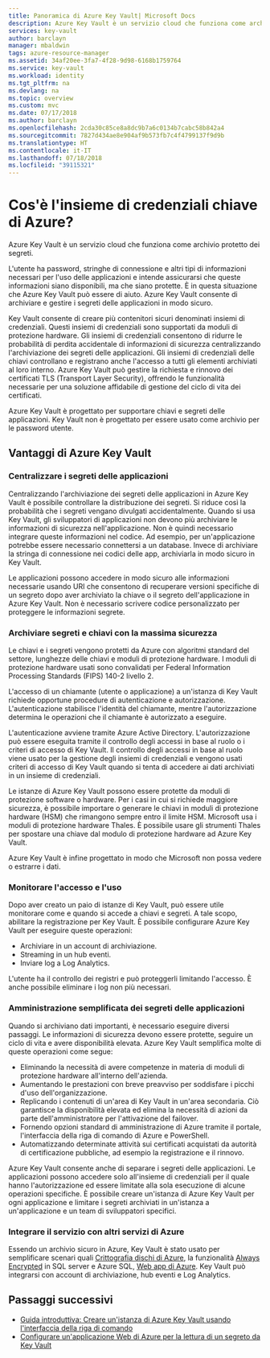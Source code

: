 ```yaml
---
title: Panoramica di Azure Key Vault| Microsoft Docs
description: Azure Key Vault è un servizio cloud che funziona come archivio protetto dei segreti.
services: key-vault
author: barclayn
manager: mbaldwin
tags: azure-resource-manager
ms.assetid: 34af20ee-3fa7-4f28-9d98-6168b1759764
ms.service: key-vault
ms.workload: identity
ms.tgt_pltfrm: na
ms.devlang: na
ms.topic: overview
ms.custom: mvc
ms.date: 07/17/2018
ms.author: barclayn
ms.openlocfilehash: 2cda30c85ce8a8dc9b7a6c0134b7cabc58b842a4
ms.sourcegitcommit: 7827d434ae8e904af9b573fb7c4f4799137f9d9b
ms.translationtype: HT
ms.contentlocale: it-IT
ms.lasthandoff: 07/18/2018
ms.locfileid: "39115321"
---
```

# <a name="what-is-azure-key-vault"></a>Cos'è l'insieme di credenziali chiave di Azure?

Azure Key Vault è un servizio cloud che funziona come archivio protetto dei segreti.

L'utente ha password, stringhe di connessione e altri tipi di informazioni necessari per l'uso delle applicazioni e intende assicurarsi che queste informazioni siano disponibili, ma che siano protette. È in questa situazione che Azure Key Vault può essere di aiuto. Azure Key Vault consente di archiviare e gestire i segreti delle applicazioni in modo sicuro.

Key Vault consente di creare più contenitori sicuri denominati insiemi di credenziali. Questi insiemi di credenziali sono supportati da moduli di protezione hardware. Gli insiemi di credenziali consentono di ridurre le probabilità di perdita accidentale di informazioni di sicurezza centralizzando l'archiviazione dei segreti delle applicazioni. Gli insiemi di credenziali delle chiavi controllano e registrano anche l'accesso a tutti gli elementi archiviati al loro interno. Azure Key Vault può gestire la richiesta e rinnovo dei certificati TLS (Transport Layer Security), offrendo le funzionalità necessarie per una soluzione affidabile di gestione del ciclo di vita dei certificati.

 Azure Key Vault è progettato per supportare chiavi e segreti delle applicazioni. Key Vault non è progettato per essere usato come archivio per le password utente.

## <a name="why-use-azure-key-vault"></a>Vantaggi di Azure Key Vault

### <a name="centralize-application-secrets"></a>Centralizzare i segreti delle applicazioni

Centralizzando l'archiviazione dei segreti delle applicazioni in Azure Key Vault è possibile controllare la distribuzione dei segreti. Si riduce così la probabilità che i segreti vengano divulgati accidentalmente. Quando si usa Key Vault, gli sviluppatori di applicazioni non devono più archiviare le informazioni di sicurezza nell'applicazione. Non è quindi necessario integrare queste informazioni nel codice. Ad esempio, per un'applicazione potrebbe essere necessario connettersi a un database. Invece di archiviare la stringa di connessione nei codici delle app, archiviarla in modo sicuro in Key Vault.

Le applicazioni possono accedere in modo sicuro alle informazioni necessarie usando URI che consentono di recuperare versioni specifiche di un segreto dopo aver archiviato la chiave o il segreto dell'applicazione in Azure Key Vault. Non è necessario scrivere codice personalizzato per proteggere le informazioni segrete.

### <a name="securely-store-secrets-and-keys"></a>Archiviare segreti e chiavi con la massima sicurezza

Le chiavi e i segreti vengono protetti da Azure con algoritmi standard del settore, lunghezze delle chiavi e moduli di protezione hardware. I moduli di protezione hardware usati sono convalidati per Federal Information Processing Standards (FIPS) 140-2 livello 2.

L'accesso di un chiamante (utente o applicazione) a un'istanza di Key Vault richiede opportune procedure di autenticazione e autorizzazione. L'autenticazione stabilisce l'identità del chiamante, mentre l'autorizzazione determina le operazioni che il chiamante è autorizzato a eseguire.

L'autenticazione avviene tramite Azure Active Directory. L'autorizzazione può essere eseguita tramite il controllo degli accessi in base al ruolo o i criteri di accesso di Key Vault. Il controllo degli accessi in base al ruolo viene usato per la gestione degli insiemi di credenziali e vengono usati criteri di accesso di Key Vault quando si tenta di accedere ai dati archiviati in un insieme di credenziali.

Le istanze di Azure Key Vault possono essere protette da moduli di protezione software o hardware. Per i casi in cui si richiede maggiore sicurezza, è possibile importare o generare le chiavi in moduli di protezione hardware (HSM) che rimangono sempre entro il limite HSM. Microsoft usa i moduli di protezione hardware Thales. È possibile usare gli strumenti Thales per spostare una chiave dal modulo di protezione hardware ad Azure Key Vault.

Azure Key Vault è infine progettato in modo che Microsoft non possa vedere o estrarre i dati.

### <a name="monitor-access-and-use"></a>Monitorare l'accesso e l'uso

Dopo aver creato un paio di istanze di Key Vault, può essere utile monitorare come e quando si accede a chiavi e segreti. A tale scopo, abilitare la registrazione per Key Vault. È possibile configurare Azure Key Vault per eseguire queste operazioni:

- Archiviare in un account di archiviazione.
- Streaming in un hub eventi.
- Inviare log a Log Analytics.

L'utente ha il controllo dei registri e può proteggerli limitando l'accesso. È anche possibile eliminare i log non più necessari.

### <a name="simplified-administration-of-application-secrets"></a>Amministrazione semplificata dei segreti delle applicazioni

Quando si archiviano dati importanti, è necessario eseguire diversi passaggi. Le informazioni di sicurezza devono essere protette, seguire un ciclo di vita e avere disponibilità elevata. Azure Key Vault semplifica molte di queste operazioni come segue:

- Eliminando la necessità di avere competenze in materia di moduli di protezione hardware all'interno dell'azienda.
- Aumentando le prestazioni con breve preavviso per soddisfare i picchi d'uso dell'organizzazione.
- Replicando i contenuti di un'area di Key Vault in un'area secondaria. Ciò garantisce la disponibilità elevata ed elimina la necessità di azioni da parte dell'amministratore per l'attivazione del failover.
- Fornendo opzioni standard di amministrazione di Azure tramite il portale, l'interfaccia della riga di comando di Azure e PowerShell.
- Automatizzando determinate attività sui certificati acquistati da autorità di certificazione pubbliche, ad esempio la registrazione e il rinnovo.

Azure Key Vault consente anche di separare i segreti delle applicazioni. Le applicazioni possono accedere solo all'insieme di credenziali per il quale hanno l'autorizzazione ed essere limitate alla sola esecuzione di alcune operazioni specifiche. È possibile creare un'istanza di Azure Key Vault per ogni applicazione e limitare i segreti archiviati in un'istanza a un'applicazione e un team di sviluppatori specifici.

### <a name="integrate-with-other-azure-services"></a>Integrare il servizio con altri servizi di Azure

Essendo un archivio sicuro in Azure, Key Vault è stato usato per semplificare scenari quali [Crittografia dischi di Azure](../security/azure-security-disk-encryption.md), la funzionalità [Always Encrypted]( https://docs.microsoft.com/sql/relational-databases/security/encryption/always-encrypted-database-engine) in SQL server e Azure SQL, [Web app di Azure]( https://docs.microsoft.com/azure/app-service/web-sites-purchase-ssl-web-site). Key Vault può integrarsi con account di archiviazione, hub eventi e Log Analytics.

## <a name="next-steps"></a>Passaggi successivi

- [Guida introduttiva: Creare un'istanza di Azure Key Vault usando l'interfaccia della riga di comando](quick-create-cli.md)
- [Configurare un'applicazione Web di Azure per la lettura di un segreto da Key Vault ](tutorial-web-application-keyvault.md)